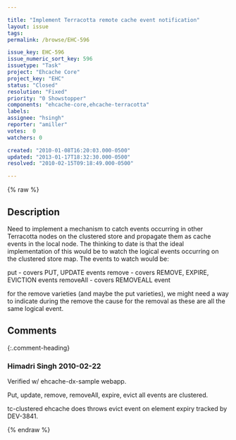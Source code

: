 ```yaml
---

title: "Implement Terracotta remote cache event notification"
layout: issue
tags: 
permalink: /browse/EHC-596

issue_key: EHC-596
issue_numeric_sort_key: 596
issuetype: "Task"
project: "Ehcache Core"
project_key: "EHC"
status: "Closed"
resolution: "Fixed"
priority: "0 Showstopper"
components: "ehcache-core,ehcache-terracotta"
labels: 
assignee: "hsingh"
reporter: "amiller"
votes:  0
watchers: 0

created: "2010-01-08T16:20:03.000-0500"
updated: "2013-01-17T18:32:30.000-0500"
resolved: "2010-02-15T09:18:49.000-0500"

---
```




{% raw %}



## Description

<div markdown="1" class="description">

Need to implement a mechanism to catch events occurring in other Terracotta nodes on the clustered store and propagate them as cache events in the local node.  The thinking to date is that the ideal implementation of this would be to watch the logical events occurring on the clustered store map.  The events to watch would be:

put - covers PUT, UPDATE events
remove - covers REMOVE, EXPIRE, EVICTION events
removeAll - covers REMOVEALL event

for the remove varieties (and maybe the put varieties), we might need a way to indicate during the remove the cause for the removal as these are all the same logical event.

</div>

## Comments


{:.comment-heading}
### **Himadri Singh** <span class="date">2010-02-22</span>

<div markdown="1" class="comment">

Verified w/ ehcache-dx-sample webapp.

Put, update, remove, removeAll, expire, evict all events are clustered.

tc-clustered ehcache does throws evict event on element expiry tracked by DEV-3841.

</div>



{% endraw %}
